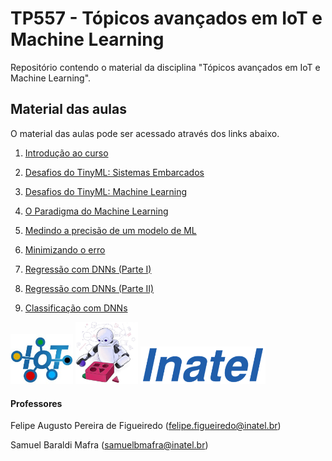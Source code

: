 # TP557 - Tópicos avançados em IoT e Machine Learning

Repositório contendo o material da disciplina "Tópicos avançados em IoT e Machine Learning".

## Material das aulas

O material das aulas pode ser acessado através dos links abaixo.

1. [Introdução ao curso](https://github.com/zz4fap/tp557-iot-ml/blob/main/slides/TP557_1_Introdu%C3%A7ao_ao_curso.pdf)
   
2. [Desafios do TinyML: Sistemas Embarcados](https://github.com/zz4fap/tp557-iot-ml/blob/main/slides/TP557_2_Desafios_do_TinyML_sistemas_embarcados.pdf)

3. [Desafios do TinyML: Machine Learning](https://github.com/zz4fap/tp557-iot-ml/blob/main/slides/TP557_3_Desafios_do_TinyML_machine_learning.pdf)

4. [O Paradigma do Machine Learning](https://github.com/zz4fap/tp557-iot-ml/blob/main/slides/TP557_4_O_Paradigma_do_Machine_Learning.pdf)

5. [Medindo a precisão de um modelo de ML](https://github.com/zz4fap/tp557-iot-ml/blob/main/slides/TP557_5_Medindo_a_precisão_de_um_modelo_de_ML.pdf)

6. [Minimizando o erro](https://github.com/zz4fap/tp557-iot-ml/blob/main/slides/TP557_6_Minimizando_o_erro.pdf)

7. [Regressão com DNNs (Parte I)](https://github.com/zz4fap/tp557-iot-ml/blob/main/slides/TP557_7_Regressão_com_DNNs_parte_I.pdf)

8. [Regressão com DNNs (Parte II)](https://github.com/zz4fap/tp557-iot-ml/blob/main/slides/TP557_8_Regressão_com_DNNs_parte_II.pdf)
   
9. [Classificação com DNNs](https://github.com/zz4fap/tp557-iot-ml/blob/main/slides/TP557_9_Classificação_com_DNNs.pdf)

<img src="/figures/iot_lab.jpg" width="100px"> <img src="/figures/ml_logo1.png" width="100px"> <img src="/figures/inatel_logo.png" width="200px">

#### Professores

Felipe Augusto Pereira de Figueiredo (felipe.figueiredo@inatel.br)

Samuel Baraldi Mafra (samuelbmafra@inatel.br)
